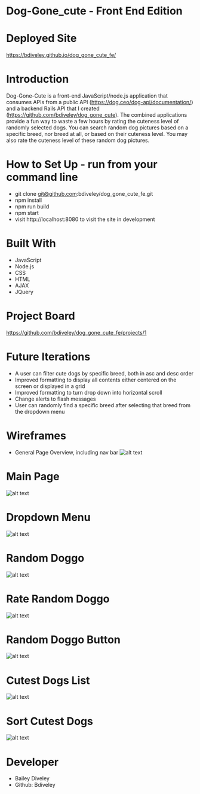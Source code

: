 # Dog-Gone_cute - Front End Edition

# Deployed Site
https://bdiveley.github.io/dog_gone_cute_fe/

# Introduction
Dog-Gone-Cute is a front-end JavaScript/node.js application that consumes APIs from a public API (https://dog.ceo/dog-api/documentation/) and a backend Rails API that I created (https://github.com/bdiveley/dog_gone_cute).  The combined applications provide a fun way to waste a few hours by rating the cuteness level of randomly selected dogs.  You can search random dog pictures based on a specific breed, nor breed at all, or based on their cuteness level.  You may also rate the cuteness level of these random dog pictures.

# How to Set Up - run from your command line
* git clone git@github.com:bdiveley/dog_gone_cute_fe.git
* npm install
* npm run build
* npm start
* visit http://localhost:8080 to visit the site in development

# Built With
* JavaScript
* Node.js
* CSS
* HTML
* AJAX
* JQuery

# Project Board
https://github.com/bdiveley/dog_gone_cute_fe/projects/1

# Future Iterations
* A user can filter cute dogs by specific breed, both in asc and desc order
* Improved formatting to display all contents either centered on the screen or displayed in a grid
* Improved formatting to turn drop down into horizontal scroll
* Change alerts to flash messages
* User can randomly find a specific breed after selecting that breed from the dropdown menu

# Wireframes
* General Page Overview, including nav bar
![alt text](/assets/wireframe.png)

# Main Page
![alt text](/assets/main_page.png)

# Dropdown Menu
![alt text](/assets/dropdown.png)

# Random Doggo
![alt text](/assets/random.png)

# Rate Random Doggo
![alt text](/assets/rating.png)

# Random Doggo Button
![alt text](/assets/random-btn.png)

# Cutest Dogs List
![alt text](/assets/cutest.png)

# Sort Cutest Dogs
![alt text](/assets/sort-cutest.png)

# Developer
* Bailey Diveley
* Github: Bdiveley
